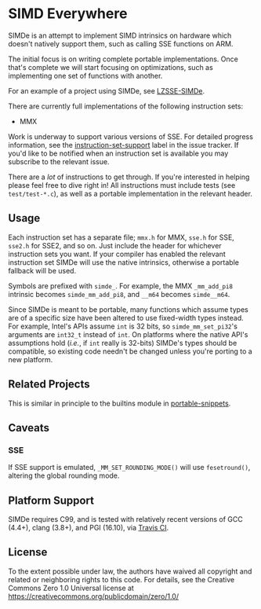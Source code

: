 # SIMD Everywhere

SIMDe is an attempt to implement SIMD intrinsics on hardware which
doesn't natively support them, such as calling SSE functions on ARM.

The initial focus is on writing complete portable implementations.
Once that's complete we will start focusing on optimizations, such as
implementing one set of functions with another.

For an example of a project using SIMDe, see
[LZSSE-SIMDe](https://github.com/nemequ/LZSSE-SIMDe).

There are currently full implementations of the following instruction
sets:

 * MMX

Work is underway to support various versions of SSE.  For detailed
progress information, see the
[instruction-set-support](https://github.com/nemequ/simde/issues?q=is%3Aissue+is%3Aopen+label%3Ainstruction-set-support+sort%3Aupdated-desc)
label in the issue tracker.  If you'd like to be notified when an
instruction set is available you may subscribe to the relevant issue.

There are a *lot* of instructions to get through.  If you're
interested in helping please feel free to dive right in!  All
instructions must include tests (see `test/test-*.c`), as well as a
portable implementation in the relevant header.

## Usage

Each instruction set has a separate file; `mmx.h` for MMX, `sse.h` for
SSE, `sse2.h` for SSE2, and so on.  Just include the header for
whichever instruction sets you want.  If your compiler has enabled the
relevant instruction set SIMDe will use the native intrinsics,
otherwise a portable fallback will be used.

Symbols are prefixed with `simde_`.  For example, the MMX
`_mm_add_pi8` intrinsic becomes `simde_mm_add_pi8`, and `__m64`
becomes `simde__m64`.

Since SIMDe is meant to be portable, many functions which assume types
are of a specific size have been altered to use fixed-width types
instead.  For example, Intel's APIs assume `int` is 32 bits, so
`simde_mm_set_pi32`'s arguments are `int32_t` instead of `int`.  On
platforms where the native API's assumptions hold (*i.e.*, if `int`
really is 32-bits) SIMDe's types should be compatible, so existing
code needn't be changed unless you're porting to a new platform.

## Related Projects

This is similar in principle to the builtins module in
[portable-snippets](https://github.com/nemequ/portable-snippets).

## Caveats

### SSE

If SSE support is emulated, `_MM_SET_ROUNDING_MODE()` will use
`fesetround()`, altering the global rounding mode.

## Platform Support

SIMDe requires C99, and is tested with relatively recent versions of
GCC (4.4+), clang (3.8+), and PGI (16.10), via [Travis
CI](https://travis-ci.org/nemequ/simde).

## License

To the extent possible under law, the authors have waived all
copyright and related or neighboring rights to this code.  For
details, see the Creative Commons Zero 1.0 Universal license at
https://creativecommons.org/publicdomain/zero/1.0/
